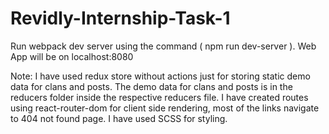 # Revidly-Internship-Task-1


Run webpack dev server using the command ( npm run dev-server ).
Web App will be on localhost:8080


Note:
  I have used redux store without actions just for storing static demo data for clans and posts.
  The demo data for clans and posts is in the reducers folder inside the respective reducers file.
  I have created routes using react-router-dom for client side rendering, most of the links navigate to 404 not found page.
  I have used SCSS for styling.
  
